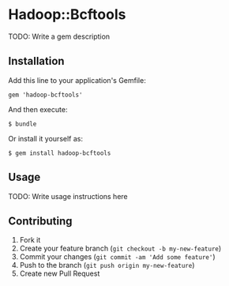 # Hadoop::Bcftools

TODO: Write a gem description

## Installation

Add this line to your application's Gemfile:

    gem 'hadoop-bcftools'

And then execute:

    $ bundle

Or install it yourself as:

    $ gem install hadoop-bcftools

## Usage

TODO: Write usage instructions here

## Contributing

1. Fork it
2. Create your feature branch (`git checkout -b my-new-feature`)
3. Commit your changes (`git commit -am 'Add some feature'`)
4. Push to the branch (`git push origin my-new-feature`)
5. Create new Pull Request
